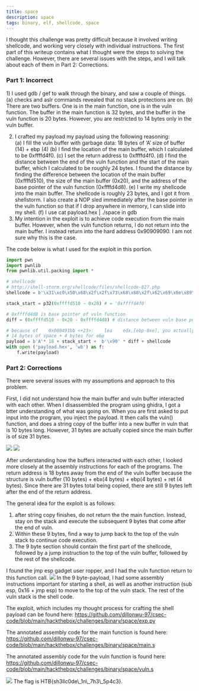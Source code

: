 ```yaml
---
title: space
description: space
tags: binary, elf, shellcode, space
---
```


I thought this challenge was pretty difficult because it involved writing shellcode, and working very closely with individual instructions. The first part of this writeup contains what I thought were the steps to solving the challenge. However, there are several issues with the steps, and I will talk about each of them in Part 2: Corrections.

<h3> Part 1: Incorrect </h3>
1) I used gdb / gef to walk through the binary, and saw a couple of things.   
(a) checks and aslr commands revealed that no stack protections are on.
(b) There are two buffers. One is in the main function, one is in the vuln function. The buffer in the main function is 32 bytes, and the buffer in the vuln function is 20 bytes. However, you are restricted to 14 bytes only in the vuln buffer.

2) I crafted my payload my payload using the following reasoning:  
(a) I fill the vuln buffer with garbage data: 18 bytes of ‘A’  size of buffer (14) + ebp (4)
(b) I find the location of the main buffer, which I calculated to be 0xffffd4f0.
(c) I set the return address to 0xffffd4f0.
(d) I find the distance between the end of the vuln function and the start of the main buffer, which I calculated to be roughly 24 bytes. I found the distance by finding the difference between the location of the main buffer (0xffffd510), the size of the main buffer (0x20), and the address of the base pointer of the vuln function (0xffffd4d8). 
(e) I write my shellcode into the main buffer. The shellcode is roughly 23 bytes, and I got it from shellstorm. I also create a NOP sled immediately after the base pointer in the vuln function so that if I drop anywhere in memory, I can slide into my shell.
(f) I use cat payload.hex | ./space in gdb  
3) My intention in the exploit is to achieve code execution from the main buffer. However, when the vuln function returns, I do not return into the main buffer. I instead return into the hard address 0x90909090. I am not sure why this is the case.

The code below is what I used for the exploit in this portion. 

```python
import pwn
import pwnlib
from pwnlib.util.packing import *

# shellcode
# http://shell-storm.org/shellcode/files/shellcode-827.php
shellcode = b'\x31\xc0\x50\x68\x2f\x2f\x73\x68\x68\x2f\x62\x69\x6e\x89\xe3\x50\x53\x89\xe1\xb0\x0b\xcd\x80'

stack_start = p32(0xffffd510 - 0x20) # = '0xffffd4f0'

# 0xffffd4d8 is base pointer of vuln function
diff = (0xffffd510 - 0x20 - 0xffffd4d8) # distance between vuln base pointer and stack_start location, which is roughly 24 bytes 

# because of    0x080491bb <+23>:    lea    edx,[ebp-0xe], you actually only have
# 14 bytes of space + 4 bytes for ebp
payload = b'A'* 18 + stack_start +  b'\x90' * diff + shellcode
with open ('payload.hex', 'wb') as f:
	f.write(payload)
```

<h3> Part 2: Corrections </h3>

There were several issues with my assumptions and approach to this problem.   

First, I did not understand how the main buffer and vuln buffer interacted with each other. When I disassembled the program using ghidra, I got a btter understanding of what was going on. When you are first asked to put input into the program, you inject the payload. It then calls the vuln() function, and does a string copy of the buffer into a new buffer in vuln that is 10 bytes long. However, 31 bytes are actually copied since the main buffer is of size 31 bytes. 

<img src = "/csec-writeups/hackthebox/htb-binary/space-1.png" />

<img src = "/csec-writeups/hackthebox/htb-binary/space-2.png" />

After understanding how the buffers interacted with each other, I looked more closely at the assembly instructions for each of the programs. The return address is 18 bytes away from the end of the vuln buffer because the structure is vuln buffer (10 bytes) + ebx(4 bytes) + ebp(4 bytes) + ret (4 bytes). Since there are 31 bytes total being copied, there are still 9 bytes left after the end of the return address. 

The general idea for the exploit is as follows: 
1) after string copy finishes, do not return the the main function. Instead, stay on the stack and execute the subsequent 9 bytes that come after the end of vuln.
2) Within these 9 bytes, find a way to jump back to the top of the vuln stack to continue code execution. 
3) The 9 byte section should contain the first part of the shellcode, followed by a jump instruction to the top of the vuln buffer, followed by the rest of the shellcode.

I found the jmp esp gadget user ropper, and I had the vuln function return to this function call. 
<img src = "/csec-writeups/hackthebox/htb-binary/space-3.png" />
In the 9 byte-payload, I had some assembly instructions important for starting a shell, as well as another instruction (sub esp, 0x16 + jmp esp) to move to the top of the vuln stack. The rest of the vuln stack is the shell code. 

The exploit, which includes my thought process for crafting the shell payload can be found here: 
<a href="https://github.com/dillonwu-97/csec-code/blob/main/hackthebox/challenges/binary/space/exp.py">
https://github.com/dillonwu-97/csec-code/blob/main/hackthebox/challenges/binary/space/exp.py </a>

The annotated assembly code for the main function is found here:
<a href="https://github.com/dillonwu-97/csec-code/blob/main/hackthebox/challenges/binary/space/main.s">
https://github.com/dillonwu-97/csec-code/blob/main/hackthebox/challenges/binary/space/main.s </a>

The annotated assembly code for the vuln function is found here:
<a href="https://github.com/dillonwu-97/csec-code/blob/main/hackthebox/challenges/binary/space/vuln.s">
https://github.com/dillonwu-97/csec-code/blob/main/hackthebox/challenges/binary/space/vuln.s </a>


<img src = "/csec-writeups/hackthebox/htb-binary/space-4.png" />
The flag is HTB{sh3llc0de\_1n\_7h3\_5p4c3}.